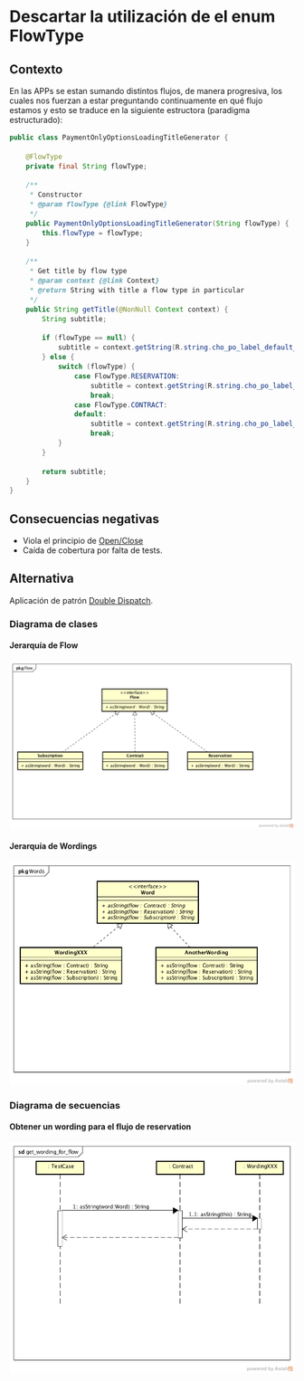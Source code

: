 # Descartar la utilización de el enum FlowType

## Contexto

En las APPs se estan sumando distintos flujos, de manera progresiva, los cuales nos fuerzan a estar preguntando continuamente en qué flujo estamos y esto se traduce en la siguiente estructora (paradigma estructurado):

```java
public class PaymentOnlyOptionsLoadingTitleGenerator {

    @FlowType
    private final String flowType;

    /**
     * Constructor
     * @param flowType {@link FlowType}
     */
    public PaymentOnlyOptionsLoadingTitleGenerator(String flowType) {
        this.flowType = flowType;
    }

    /**
     * Get title by flow type
     * @param context {@link Context}
     * @return String with title a flow type in particular
     */
    public String getTitle(@NonNull Context context) {
        String subtitle;

        if (flowType == null) {
            subtitle = context.getString(R.string.cho_po_label_default_loading_message);
        } else {
            switch (flowType) {
                case FlowType.RESERVATION:
                    subtitle = context.getString(R.string.cho_po_label_loading_message);
                    break;
                case FlowType.CONTRACT:
                default:
                    subtitle = context.getString(R.string.cho_po_label_default_loading_message);
                    break;
            }
        }

        return subtitle;
    }
}
```

## Consecuencias negativas

- Viola el principio de [Open/Close](https://en.wikipedia.org/wiki/Open/closed_principle)
- Caída de cobertura por falta de tests.

## Alternativa

Aplicación de patrón [Double Dispatch](https://en.wikipedia.org/wiki/Double_dispatch).

### Diagrama de clases

#### Jerarquía de Flow

![flow class diagram][flow_class_diagram]

#### Jerarquía de Wordings

![wording class diagram][wording_class_diagram]

### Diagrama de secuencias

#### Obtener un wording para el flujo de reservation

![get wording for flow][get_wording_for_flow]


[flow_class_diagram]: ./diagrams/WordingsForFlow/Flow/class_diagram.png
[wording_class_diagram]: ./diagrams/WordingsForFlow/Words/class_diagram.png
[get_wording_for_flow]: ./diagrams/WordingsForFlow/Words/get_wording_for_flow.png
